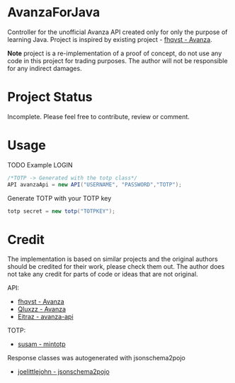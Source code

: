 # AvanzaForJava
Controller for the unofficial Avanza API created only for only the purpose of learning Java. 
Project is inspired by existing project - [fhqvst - Avanza](https://github.com/fhqvst/avanza).


**Note** project is a re-implementation of a proof of concept, do not use any code in this project for trading purposes. 
The author will not be responsible for any indirect damages.
# Project Status
Incomplete. 
Please feel free to contribute, review or comment.
# Usage
TODO
Example LOGIN
```java
/*TOTP -> Generated with the totp class*/
API avanzaApi = new API("USERNAME", "PASSWORD","TOTP");
```

Generate TOTP with your TOTP key
```java
totp secret = new totp("TOTPKEY");
```

# Credit
The implementation is based on similar projects and the original authors should be credited for their work, please check them out. 
The author does not take any credit for parts of code or ideas that are not original.

API:
- [fhqvst - Avanza](https://github.com/fhqvst/avanza)
- [Qluxzz - Avanza](https://github.com/Qluxzz/avanza)
- [Eitraz - avanza-api](https://github.com/Eitraz/avanza-api)

TOTP:
- [susam - mintotp](https://github.com/susam/mintotp)

Response classes was autogenerated with jsonschema2pojo 
- [joelittlejohn - jsonschema2pojo](https://github.com/joelittlejohn/jsonschema2pojo)

